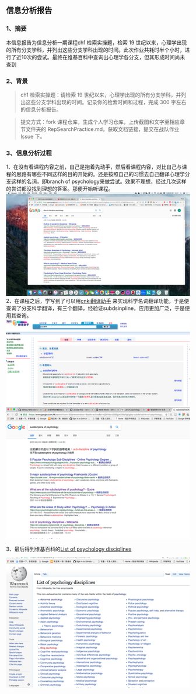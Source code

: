 ## 信息分析报告

### 1、摘要

本信息报告为信息分析一期课程ch1 检索实操题，检索 19 世纪以来，心理学出现的所有分支学科，并列出这些分支学科出现的时间。此次作业共耗时半个小时，进行了近10次的尝试。最终在维基百科中查询出心理学各分支，但其形成时间尚未查到

### 2、背景

> ch1 检索实操题：请检索 19 世纪以来，心理学出现的所有分支学科，并列出这些分支学科出现的时间。记录你的检索时间和过程，完成 300 字左右的信息分析报告。

> 提交方式：fork 课程仓库，生成个人学习仓库，上传截图和文字至相应章节文件夹的 RepSearchPractice.md，获取文档链接，提交在战队作业 Issue 下。

### 3、信息分析过程

1、在没有看课程内容之前，自己是抱着先动手，然后看课程内容，对比自己与课程的思路有哪些不同这样的目的开始的。还是按照自己的习惯去自己翻译心理学分支这样的名词，即branch of psychology来做尝试。效果不理想，经过几次这样的尝试都没找到理想的答案。那便开始听课程。
![](https://github.com/raindog116/Hello-world/blob/master/ch1/%E5%B1%8F%E5%B9%95%E5%BF%AB%E7%85%A7%202018-05-08%20%E4%B8%8A%E5%8D%8810.57.57.png)
2、在课程之后，学写到了可以用[cnki翻译助手](http://dict.cnki.net/) 来实现科学名词翻译功能，于是便查询了分支科学翻译，有三个翻译，经验证subdsinpline，应用更加广泛，于是便用其查询。
![](https://github.com/raindog116/Hello-world/blob/master/ch1/%E5%B1%8F%E5%B9%95%E5%BF%AB%E7%85%A7%202018-05-11%20%E4%B8%8A%E5%8D%8811.02.05.png)
![](https://github.com/raindog116/Hello-world/blob/master/ch1/%E5%B1%8F%E5%B9%95%E5%BF%AB%E7%85%A7%202018-05-11%20%E4%B8%8A%E5%8D%8811.05.48.png)

3、最后得到维基百科的[List of psychology disciplines](https://en.wikipedia.org/wiki/List_of_psychology_disciplines)

![](https://github.com/raindog116/Hello-world/blob/master/ch1/%E5%B1%8F%E5%B9%95%E5%BF%AB%E7%85%A7%202018-05-11%20%E4%B8%8A%E5%8D%8811.42.22.png)




